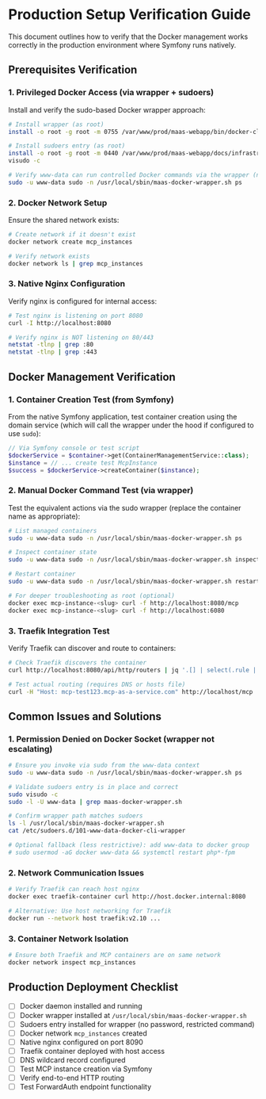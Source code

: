 # Production Setup Verification Guide

This document outlines how to verify that the Docker management works correctly in the production environment where Symfony runs natively.

## Prerequisites Verification

### 1. Privileged Docker Access (via wrapper + sudoers)
Install and verify the sudo-based Docker wrapper approach:

```bash
# Install wrapper (as root)
install -o root -g root -m 0755 /var/www/prod/maas-webapp/bin/docker-cli-wrapper.sh /usr/local/sbin/maas-docker-wrapper.sh

# Install sudoers entry (as root)
install -o root -g root -m 0440 /var/www/prod/maas-webapp/docs/infrastructure/etc/sudoers.d/101-www-data-docker-cli-wrapper /etc/sudoers.d/101-www-data-docker-cli-wrapper
visudo -c

# Verify www-data can run controlled Docker commands via the wrapper (no password)
sudo -u www-data sudo -n /usr/local/sbin/maas-docker-wrapper.sh ps
```

### 2. Docker Network Setup
Ensure the shared network exists:
```bash
# Create network if it doesn't exist
docker network create mcp_instances

# Verify network exists
docker network ls | grep mcp_instances
```

### 3. Native Nginx Configuration
Verify nginx is configured for internal access:
```bash
# Test nginx is listening on port 8080
curl -I http://localhost:8080

# Verify nginx is NOT listening on 80/443
netstat -tlnp | grep :80
netstat -tlnp | grep :443
```

## Docker Management Verification

### 1. Container Creation Test (from Symfony)
From the native Symfony application, test container creation using the domain service (which will call the wrapper under the hood if configured to use `sudo`):
```php
// Via Symfony console or test script
$dockerService = $container->get(ContainerManagementService::class);
$instance = // ... create test McpInstance
$success = $dockerService->createContainer($instance);
```

### 2. Manual Docker Command Test (via wrapper)
Test the equivalent actions via the sudo wrapper (replace the container name as appropriate):
```bash
# List managed containers
sudo -u www-data sudo -n /usr/local/sbin/maas-docker-wrapper.sh ps

# Inspect container state
sudo -u www-data sudo -n /usr/local/sbin/maas-docker-wrapper.sh inspect mcp-instance-<slug>

# Restart container
sudo -u www-data sudo -n /usr/local/sbin/maas-docker-wrapper.sh restart mcp-instance-<slug>

# For deeper troubleshooting as root (optional)
docker exec mcp-instance-<slug> curl -f http://localhost:8080/mcp
docker exec mcp-instance-<slug> curl -f http://localhost:6080
```

### 3. Traefik Integration Test
Verify Traefik can discover and route to containers:
```bash
# Check Traefik discovers the container
curl http://localhost:8080/api/http/routers | jq '.[] | select(.rule | contains("mcp-test123"))'

# Test actual routing (requires DNS or hosts file)
curl -H "Host: mcp-test123.mcp-as-a-service.com" http://localhost/mcp
```

## Common Issues and Solutions

### 1. Permission Denied on Docker Socket (wrapper not escalating)
```bash
# Ensure you invoke via sudo from the www-data context
sudo -u www-data sudo -n /usr/local/sbin/maas-docker-wrapper.sh ps

# Validate sudoers entry is in place and correct
sudo visudo -c
sudo -l -U www-data | grep maas-docker-wrapper.sh

# Confirm wrapper path matches sudoers
ls -l /usr/local/sbin/maas-docker-wrapper.sh
cat /etc/sudoers.d/101-www-data-docker-cli-wrapper

# Optional fallback (less restrictive): add www-data to docker group
# sudo usermod -aG docker www-data && systemctl restart php*-fpm
```

### 2. Network Communication Issues
```bash
# Verify Traefik can reach host nginx
docker exec traefik-container curl http://host.docker.internal:8080

# Alternative: Use host networking for Traefik
docker run --network host traefik:v2.10 ...
```

### 3. Container Network Isolation
```bash
# Ensure both Traefik and MCP containers are on same network
docker network inspect mcp_instances
```

## Production Deployment Checklist

- [ ] Docker daemon installed and running
- [ ] Docker wrapper installed at `/usr/local/sbin/maas-docker-wrapper.sh`
- [ ] Sudoers entry installed for wrapper (no password, restricted command)
- [ ] Docker network `mcp_instances` created
- [ ] Native nginx configured on port 8090
- [ ] Traefik container deployed with host access
- [ ] DNS wildcard record configured
- [ ] Test MCP instance creation via Symfony
- [ ] Verify end-to-end HTTP routing
- [ ] Test ForwardAuth endpoint functionality
